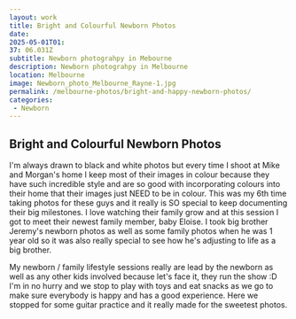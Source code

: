 ```yaml
---
layout: work
title: Bright and Colourful Newborn Photos
date: 
2025-05-01T01: 
37: 06.031Z
subtitle: Newborn photograhpy in Mebourne
description: Newborn photograhpy in Melbourne
location: Melbourne
image: Newborn_photo_Melbourne_Rayne-1.jpg
permalink: /melbourne-photos/bright-and-happy-newborn-photos/
categories:
 - Newborn
---
```


## Bright and Colourful Newborn Photos

I'm always drawn to black and white photos but every time I shoot at Mike and Morgan's home I keep most of their images in colour because they have such incredible style and are so good with incorporating colours into their home that their images just NEED to be in colour. This was my 6th time taking photos for these guys and it really is SO special to keep documenting their big milestones. I love watching their family grow and at this session I got to meet their newest family member, baby Eloise. I took big brother Jeremy's newborn photos as well as some family photos when he was 1 year old so it was also really special to see how he's adjusting to life as a big brother.

My newborn / family lifestyle sessions really are lead by the newborn as well as any other kids involved because let's face it, they run the show :D I'm in no hurry and we stop to play with toys and eat snacks as we go to make sure everybody is happy and has a good experience. Here we stopped for some guitar practice and it really made for the sweetest photos.
